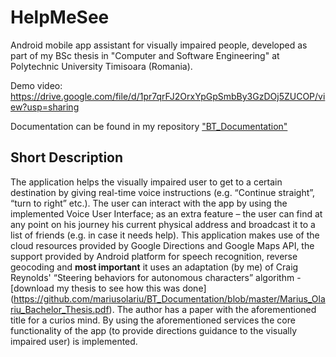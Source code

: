 # HelpMeSee
Android mobile app assistant for visually impaired people, developed as part of my BSc thesis in "Computer and Software Engineering" at Polytechnic University Timisoara (Romania).

Demo video: https://drive.google.com/file/d/1pr7qrFJ2OrxYpGpSmbBy3GzDOj5ZUCOP/view?usp=sharing

Documentation can be found in my repository ["BT_Documentation"](https://github.com/mariusolariu/BT_Documentation/blob/master/Marius_Olariu_Bachelor_Thesis.pdf)

## Short Description

The application helps the visually impaired user to get to a certain destination by giving real-time 
voice instructions (e.g. “Continue straight”, “turn to right” etc.). The user can interact with the app by using 
the implemented Voice User Interface; as an extra feature – the user can find at any point on his journey his
current physical address and broadcast it to a list of friends (e.g. in case it needs help).
This application makes use of the cloud resources provided by Google Directions and Google Maps API, 
the support provided by Android platform for speech recognition, reverse geocoding and **most important** it uses an adaptation (by me) of Craig Reynolds' “Steering behaviors for autonomous characters” algorithm - [download my thesis to see how this was done] (https://github.com/mariusolariu/BT_Documentation/blob/master/Marius_Olariu_Bachelor_Thesis.pdf). The author has a paper with the aforementioned title for a curios mind. By using the aforementioned 
services the core functionality of the app (to provide directions guidance to the visually impaired user) is implemented.

